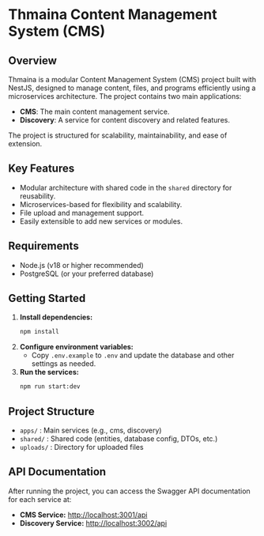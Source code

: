 # Thmaina Content Management System (CMS)

## Overview

Thmaina is a modular Content Management System (CMS) project built with NestJS, designed to manage content, files, and programs efficiently using a microservices architecture. The project contains two main applications:

- **CMS**: The main content management service.
- **Discovery**: A service for content discovery and related features.

The project is structured for scalability, maintainability, and ease of extension.

## Key Features
- Modular architecture with shared code in the `shared` directory for reusability.
- Microservices-based for flexibility and scalability.
- File upload and management support.
- Easily extensible to add new services or modules.

## Requirements
- Node.js (v18 or higher recommended)
- PostgreSQL (or your preferred database)

## Getting Started

1. **Install dependencies:**
   ```bash
   npm install
   ```
2. **Configure environment variables:**
   - Copy `.env.example` to `.env` and update the database and other settings as needed.
3. **Run the services:**
   ```bash
   npm run start:dev
   ```

## Project Structure
- `apps/` : Main services (e.g., cms, discovery)
- `shared/` : Shared code (entities, database config, DTOs, etc.)
- `uploads/` : Directory for uploaded files

## API Documentation

After running the project, you can access the Swagger API documentation for each service at:

- **CMS Service:** [http://localhost:3001/api](http://localhost:3001/api)
- **Discovery Service:** [http://localhost:3002/api](http://localhost:3002/api)